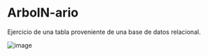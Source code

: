 # ArbolN-ario

Ejercicio de una tabla proveniente de una base de datos relacional.


![image](https://github.com/ElMalRod/ArbolN-ario/assets/78763531/aca9d507-19b6-4d7c-ac86-68d37c20f33a)
